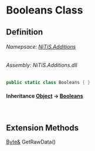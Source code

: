 # Booleans Class
## Definition

###### Namepsace: [NiTiS.Additions](https://nitis-dev.github.io/NiTiSLibsWiki/Namespaces/NiTiS.Additions)
###### Assembly: NiTiS.Additions.dll

#### 
```c#
public static class Booleans { }
```
#### Inheritance [Object](https://docs.microsoft.com/dotnet/api/system.object) &#8594; [Booleans](https://nitis-dev.github.io/NiTiSLibsWiki/NiTiS/Additions/Booleans)  
#### 

<br>

  
  
  
  
## Extension Methods
[Byte&](https://docs.microsoft.com/dotnet/api/system.byte&) GetRawData()  

  

